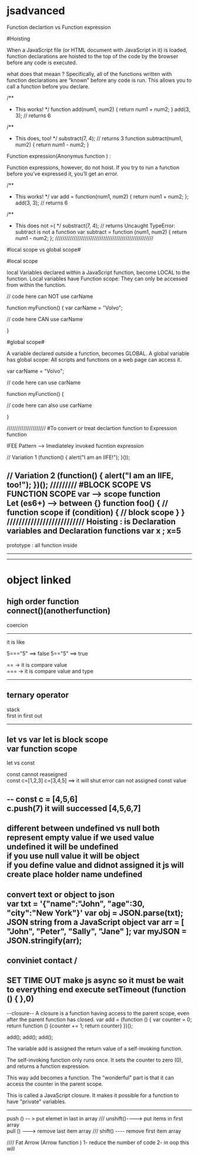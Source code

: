 # jsadvanced

Function declartion  vs Function expression

#Hoisting

When a JavaScript file (or HTML document with JavaScript in it) is loaded, function declarations are hoisted to the top of the code by the browser before any code is executed.

what does that meaan ? 
Specifically, all of the functions written with function declarations are “known” before any code is run. This allows you to call a function before you declare.

/**
 * This works!
 */
function add(num1, num2) {
	return num1 + num2;
}
add(3, 3); // returns 6


/**
 * This does, too!
 */
substract(7, 4); // returns 3
function subtract(num1, num2) {
	return num1 - num2;
}

Function expression(Anonymus function ) :

Function expressions, however, do not hoist. If you try to run a function before you’ve expressed it, you’ll get an error.

/**
 * This works!
 */
var add = function(num1, num2) {
	return num1 + num2;
};
add(3, 3); // returns 6


/**
 * This does not =(
 */
substract(7, 4); // returns Uncaught TypeError: subtract is not a function
var subtract = function (num1, num2) {
	return num1 - num2;
};
/////////////////////////////////////////////////////

#local scope vs global scope# 

#local scope

local Variables declared within a JavaScript function, become LOCAL to the function.
Local variables have Function scope: They can only be accessed from within the function.

// code here can NOT use carName

function myFunction() {
  var carName = "Volvo";

  // code here CAN use carName

}

#global scope# 

A variable declared outside a function, becomes GLOBAL.
A global variable has global scope: All scripts and functions on a web page can access it. 

var carName = "Volvo";

// code here can use carName

function myFunction() {

  // code here can also use carName 

}

/////////////////////
#To convert or treat declartion function to Expression function 

IFEE Pattern  --> Imediateley invoked fucntion  expression  

// Variation 1
(function() {
    alert("I am an IIFE!");
}());

// Variation 2
(function() {
    alert("I am an IIFE, too!");
})();
/////////
#BLOCK SCOPE VS FUNCTION SCOPE 
var --> scope function  
Let (es6+) --> between  {}
function foo() {
    // function scope
    if (condition) {
        // block scope
    }
}
//////////////////////////
Hoisting : 
 is Declaration variables and Declaration functions 
 var x ; 
 x=5 
------------
prototype :
all function inside 

----

---- 
object  linked 
===

high order function  
connect()(anotherfunction)
------
coercion 

---


it is like 

5==="5"   ==>  false 
5=="5"    ==> true 


==  ->  it is compare  value  
=== ->  it is compare value and type

---------

ternary operator 
----
stack  
first in first out 

----
let vs var 
let is block scope  
var  function scope 
----

let vs const 

const  cannot reaseigned  
const c=[1,2,3]
c=[3,4,5]  ==> it will  shut error can not assigned const value  

--
const c = [4,5,6]  
c.push(7)  it will successed  [4,5,6,7]
-----

different between  undefined  vs null 
both represent empty value 
if we used value  undefined  it will  be undefined  
if you use  null value  it will be object  
if you  define value and didnot assigned  it  js will create place holder name undefined 
---
convert text or object to json  
var txt = '{"name":"John", "age":30, "city":"New York"}'
var obj = JSON.parse(txt);
JSON string from a JavaScript object
var arr = [ "John", "Peter", "Sally", "Jane" ];
var myJSON = JSON.stringify(arr);
---

conviniet contact / 
---

SET TIME OUT make  js  async   so it must be wait to everything  end  execute 
setTimeout (function () {
},0)
-------
--closure--
A closure is a function having access to the parent scope, even after the parent function has closed.
var add = (function () {
  var counter = 0;
  return function () {counter += 1; return counter}
})();

add();
add();
add();

The variable add is assigned the return value of a self-invoking function.

The self-invoking function only runs once. It sets the counter to zero (0), and returns a function expression.

This way add becomes a function. The "wonderful" part is that it can access the counter in the parent scope.

This is called a JavaScript closure. It makes it possible for a function to have "private" variables.

----
push ()  -- >   put elemet in last in array  ///  unshift()---->  put items in first  array   
pull ()  --->  remove last  item array         ///  shift()  ---- remove first item  array 

////
Fat Arrow (Arrow function  ) 
1- reduce the number of code 
2- in oop  this will  
